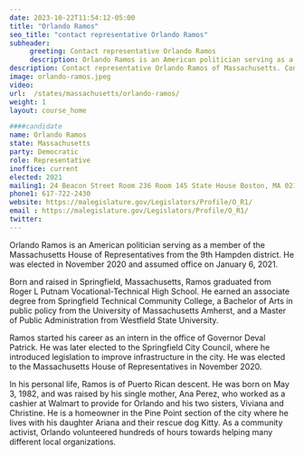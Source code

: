 ```yaml
---
date: 2023-10-22T11:54:12-05:00
title: "Orlando Ramos"
seo_title: "contact representative Orlando Ramos"
subheader:
     greeting: Contact representative Orlando Ramos
     description: Orlando Ramos is an American politician serving as a member of the Massachusetts House of Representatives from the 9th Hampden district. He was elected in November 2020 and assumed office on January 6, 2021.
description: Contact representative Orlando Ramos of Massachusetts. Contact information for Orlando Ramos includes email address, phone number, and mailing address.
image: orlando-ramos.jpeg
video:
url:  /states/massachusetts/orlando-ramos/
weight: 1
layout: course_home

####candidate
name: Orlando Ramos
state: Massachusetts
party: Democratic
role: Representative
inoffice: current
elected: 2021
mailing1: 24 Beacon Street Room 236 Room 145 State House Boston, MA 02133
phone1: 617-722-2430
website: https://malegislature.gov/Legislators/Profile/O_R1/
email : https://malegislature.gov/Legislators/Profile/O_R1/
twitter:
---
```


Orlando Ramos is an American politician serving as a member of the Massachusetts House of Representatives from the 9th Hampden district. He was elected in November 2020 and assumed office on January 6, 2021.

Born and raised in Springfield, Massachusetts, Ramos graduated from Roger L Putnam Vocational-Technical High School. He earned an associate degree from Springfield Technical Community College, a Bachelor of Arts in public policy from the University of Massachusetts Amherst, and a Master of Public Administration from Westfield State University.

Ramos started his career as an intern in the office of Governor Deval Patrick. He was later elected to the Springfield City Council, where he introduced legislation to improve infrastructure in the city. He was elected to the Massachusetts House of Representatives in November 2020.

In his personal life, Ramos is of Puerto Rican descent. He was born on May 3, 1982, and was raised by his single mother, Ana Perez, who worked as a cashier at Walmart to provide for Orlando and his two sisters, Viviana and Christine. He is a homeowner in the Pine Point section of the city where he lives with his daughter Ariana and their rescue dog Kitty. As a community activist, Orlando volunteered hundreds of hours towards helping many different local organizations.
